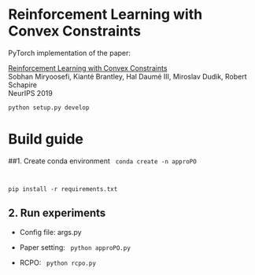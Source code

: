 # Reinforcement Learning with Convex Constraints

PyTorch implementation of the paper:

[Reinforcement Learning with Convex Constraints](https://papers.nips.cc/paper/9556-reinforcement-learning-with-convex-constraints.pdf)\
Sobhan Miryoosefi, Kianté Brantley, Hal Daumé III, Miroslav Dudik, Robert Schapire\
NeurIPS 2019 

```bash
python setup.py develop
```




# Build guide
##1. Create conda environment
<code>
conda create -n approPO 

pip install -r requirements.txt
</code>

## 2. Run experiments
- Config file: args.py

- Paper setting: 
<code> python approPO.py </code>

- RCPO:
<code> python rcpo.py </code>
